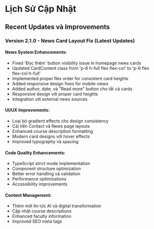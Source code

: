 # Lịch Sử Cập Nhật

## Recent Updates và Improvements

### Version 2.1.0 - News Card Layout Fix (Latest Updates)

#### News System Enhancements:
- Fixed 'Đọc thêm' button visibility issue in homepage news cards
- Updated CardContent class from 'p-6 h-full flex flex-col' to 'p-6 flex flex-col h-full'
- Implemented proper flex order for consistent card heights
- Added responsive design fixes for mobile views
- Added author, date, và "Read more" button cho tất cả cards
- Responsive design với proper card heights
- Integration với external news sources

#### UI/UX Improvements:
- Loại bỏ gradient effects cho design consistency
- Cải tiến Contact và News page layouts
- Enhanced course description formatting
- Modern card designs với hover effects
- Improved typography và spacing

#### Code Quality Enhancements:
- TypeScript strict mode implementation
- Component structure optimization
- Better error handling và validation
- Performance optimizations
- Accessibility improvements

#### Content Management:
- Thêm mới tin tức AI và digital transformation
- Cập nhật course descriptions
- Enhanced faculty information
- Improved SEO meta tags